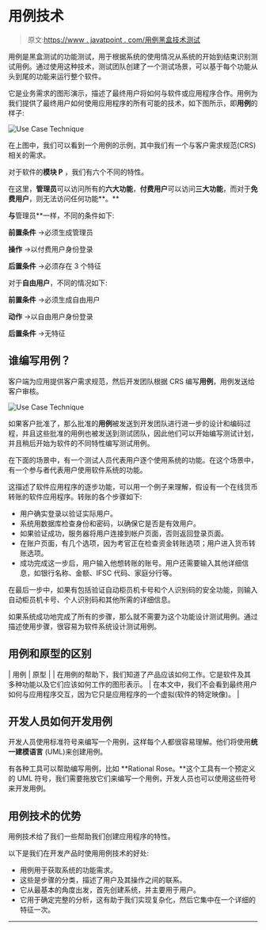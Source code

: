 # 用例技术

> 原文:[https://www . javatpoint . com/用例黑盒技术测试](https://www.javatpoint.com/use-case-technique-in-black-box-testing)

用例是黑盒测试的功能测试，用于根据系统的使用情况从系统的开始到结束识别测试用例。通过使用这种技术，测试团队创建了一个测试场景，可以基于每个功能从头到尾的功能来运行整个软件。

它是业务需求的图形演示，描述了最终用户将如何与软件或应用程序合作。用例为我们提供了最终用户如何使用应用程序的所有可能的技术，如下图所示，即**用例**的样子:

![Use Case Technique](../Images/80c0d66f80079faffab4ae82f82be209.png)

在上图中，我们可以看到一个用例的示例，其中我们有一个与客户需求规范(CRS)相关的需求。

对于软件的**模块 P** ，我们有六个不同的特性。

在这里，**管理员**可以访问所有的**六大功能**，**付费用户**可以访问**三大功能**，而对于**免费用户**，则无法访问任何功能**。**

 **与**管理员**一样，不同的条件如下:

**前置条件** →必须生成管理员

**操作** →以付费用户身份登录

**后置条件** →必须存在 3 个特征

对于**自由用户**，不同的情况如下:

**前置条件** →必须生成自由用户

**动作** →以自由用户身份登录

**后置条件** →无特征

## 谁编写用例？

客户端为应用提供客户需求规范，然后开发团队根据 CRS 编写**用例**，用例发送给客户审核。

![Use Case Technique](../Images/9fe302d1796aa1930415beac4630ef9b.png)

如果客户批准了，那么批准的**用例**被发送到开发团队进行进一步的设计和编码过程，并且这些批准的用例也被发送到测试团队，因此他们可以开始编写测试计划，并且稍后开始为软件的不同特性编写测试用例。

在下面的场景中，有一个测试人员代表用户逐个使用系统的功能。在这个场景中，有一个参与者代表用户使用软件系统的功能。

这描述了软件应用程序的逐步功能，可以用一个例子来理解，假设有一个在线货币转账的软件应用程序。转账的各个步骤如下:

*   用户确实登录以验证实际用户。
*   系统用数据库检查身份和密码，以确保它是否是有效用户。
*   如果验证成功，服务器将用户连接到帐户页面，否则返回登录页面。
*   在账户页面，有几个选项，因为考官正在检查资金转账选项；用户进入货币转账选项。
*   成功完成这一步后，用户输入他想转账的账号。用户还需要输入其他详细信息，如银行名称、金额、IFSC 代码、家庭分行等。

在最后一步中，如果有包括验证自动柜员机卡号和个人识别码的安全功能，则输入自动柜员机卡号、个人识别码和其他所需的详细信息。

如果系统成功地完成了所有的步骤，那么就不需要为这个功能设计测试用例。通过描述使用步骤，很容易为软件系统设计测试用例。

## 用例和原型的区别

| 用例 | 原型 |
| 在用例的帮助下，我们知道了产品应该如何工作。它是软件及其多种功能以及它们应该如何工作的图形表示。 | 在本文中，我们不会看到最终用户如何与应用程序交互，因为它只是应用程序的一个虚拟(软件的特定映像)。 |

## 开发人员如何开发用例

开发人员使用标准符号来编写一个用例，这样每个人都很容易理解。他们将使用**统一建模语言** (UML)来创建用例。

有各种工具可以帮助编写用例，比如 **Rational Rose。**这个工具有一个预定义的 UML 符号，我们需要拖放它们来编写一个用例，开发人员也可以使用这些符号来开发用例。

## 用例技术的优势

用例技术给了我们一些帮助我们创建应用程序的特性。

以下是我们在开发产品时使用用例技术的好处:

*   用例用于获取系统的功能需求。
*   这些是步骤的分类，描述了用户及其操作之间的联系。
*   它从最基本的角度出发，首先创建系统，并主要用于用户。
*   它用于确定完整的分析，这有助于我们实现复杂化，然后它集中在一个详细的特征一次。

* * ***